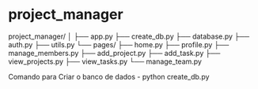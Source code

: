 # project_manager

project_manager/
│
├── app.py
├── create_db.py
├── database.py
├── auth.py
├── utils.py
└── pages/
    ├── home.py
    ├── profile.py
    ├── manage_members.py
    ├── add_project.py
    ├── add_task.py
    ├── view_projects.py
    ├── view_tasks.py
    └── manage_team.py


Comando para Criar o banco de dados - python create_db.py
